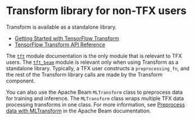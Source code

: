 # Transform library for non-TFX users

Transform is available as a standalone library.

-   [Getting Started with TensorFlow
    Transform](get_started)
-   [TensorFlow Transform API
    Reference](api_docs/python/tft)

The [`tft`](api_docs/python/tft)
module documentation is the only module that is relevant to TFX users.
The [`tft_beam`](api_docs/python/tft-beam)
module is relevant only when using Transform as a standalone library.
Typically, a TFX user constructs a `preprocessing_fn`, and the rest of the
Transform library calls are made by the Transform component.

You can also use the Apache Beam `MLTransform`
class to preprocess data for training and inference. The
`MLTransform` class wraps multiple TFX data
processing transforms in one class. For more information, see
[Preprocess data with
MLTransform](https://beam.apache.org/documentation/ml/preprocess-data)
in the Apache Beam documentation.

